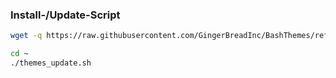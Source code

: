 ### Install-/Update-Script

```bash
wget -q https://raw.githubusercontent.com/GingerBreadInc/BashThemes/refs/heads/main/themes_update.sh -O ~/themes_update.sh && chmod +x ~/themes_update.sh
```
```bash
cd ~
./themes_update.sh
```
